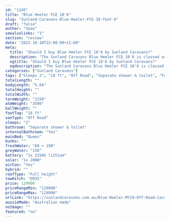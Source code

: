 ```yaml
---
id: "1145"
title: "Blue Heeler FCE 18'6"
slug: "Sunland-Caravans-Blue-Heeler-FCE-18-foot-6"
draft: "false"
author: "Sean"
seealsolinks: "1"
section: "review"
date: "2022-10-10T22:00:09+11:00"
meta:
  title: "Should I buy Blue Heeler FCE 18'6 by Sunland Caravans?"
  description: "The Sunland Caravans Blue Heeler FCE 18'6 is classed as Off Road, and sleeps 2 people. It is Australian made and comes in at 18 ft. It generally has Separate shower & toilet."
  ogtitle: "Should I buy Blue Heeler FCE 18'6 by Sunland Caravans?"
  ogdescription: "The Sunland Caravans Blue Heeler FCE 18'6 is classed as Off Road, and sleeps 2 people. It is Australian made and comes in at 18 ft. It generally has Separate shower & toilet."
categories: ["Sunland Caravans"]
tags: ["Sleeps 2", "18 ft", "Off Road", "Separate shower & toilet", "Full height", "Over 100k", "Australian made"]
totalLength: ""
bodyLength: "5.64"
totalHeight: ""
totalWidth: ""
tareWeight: "2250"
atmWeight: "3500"
ballWeight: ""
footTag: "18 ft"
vanType: "Off Road"
sleeps: "2"
bathroom: "Separate shower & toilet"
internalBathroom: "Yes"
mainBed: "Queen"
bunks: ""
freshWater: "60 + 190"
greyWater: "130"
battery: "1x 225Ah lithium"
solar: "1x 200W"
airCon: "Yes"
hybrid: ""
roofType: "Full height"
towHitch: "DO35"
price: 129990
priceRangeMin: "129990"
priceRangeMax: "129990"
urlLink: "https://sunlandcaravans.com.au/Blue-Heeler-MY19-Off-Road-Caravan"
aussieMade: "Australian made"
noImage: ""
featured: "no"
---
```

